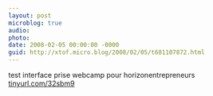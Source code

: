 ```yaml
---
layout: post
microblog: true
audio: 
photo: 
date: 2008-02-05 00:00:00 -0000
guid: http://xtof.micro.blog/2008/02/05/t681107872.html
---
```

test interface prise webcamp pour horizonentrepreneurs [tinyurl.com/32sbm9](http://tinyurl.com/32sbm9)
